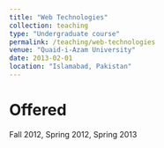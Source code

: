 ```yaml
---
title: "Web Technologies"
collection: teaching
type: "Undergraduate course"
permalink: /teaching/web-technologies
venue: "Quaid-i-Azam University"
date: 2013-02-01
location: "Islamabad, Pakistan"
---
```


Offered
======
Fall 2012, Spring 2012, Spring 2013
